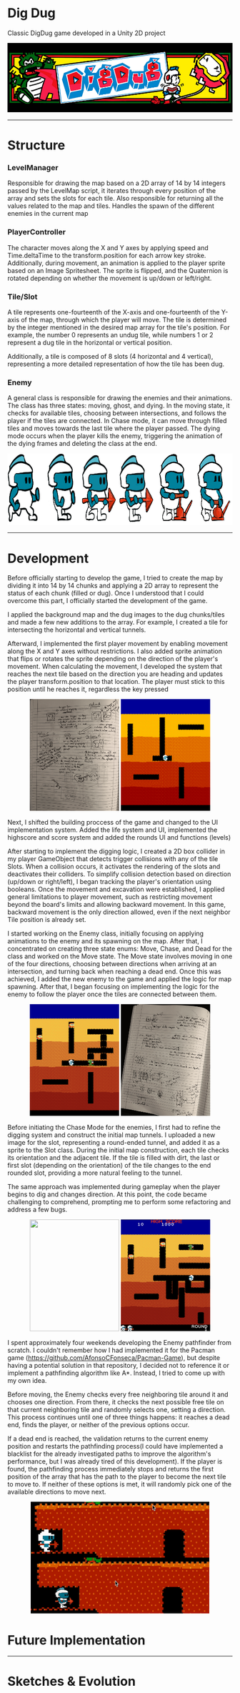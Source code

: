 # Dig Dug
Classic DigDug game developed in a Unity 2D project

<p align="center">
  <img src='https://github.com/AfonsoCFonseca/DigDug-Game/blob/main/progress_photos/header.png'>
</p>

---------------------------------------------------------------
# Structure


### LevelManager ###
Responsible for drawing the map based on a 2D array of 14 by 14 integers passed by the LevelMap script, it iterates through every position of the array and sets the slots for each tile. Also responsible for returning all the values related to the map and tiles. Handles the spawn of the different enemies in the current map

### PlayerController ###
The character moves along the X and Y axes by applying speed and Time.deltaTime to the transform.position for each arrow key stroke. Additionally, during movement, an animation is applied to the player sprite based on an Image Spritesheet. The sprite is flipped, and the Quaternion is rotated depending on whether the movement is up/down or left/right.

### Tile/Slot ###
A tile represents one-fourteenth of the X-axis and one-fourteenth of the Y-axis of the map, through which the player will move. The tile is determined by the integer mentioned in the desired map array for the tile's position. For example, the number 0 represents an undug tile, while numbers 1 or 2 represent a dug tile in the horizontal or vertical position.

Additionally, a tile is composed of 8 slots (4 horizontal and 4 vertical), representing a more detailed representation of how the tile has been dug.

### Enemy ###
A general class is responsible for drawing the enemies and their animations. The class has three states: moving, ghost, and dying. In the moving state, it checks for available tiles, choosing between intersections, and follows the player if the tiles are connected. In Chase mode, it can move through filled tiles and moves towards the last tile where the player passed. The dying mode occurs when the player kills the enemy, triggering the animation of the dying frames and deleting the class at the end.

<div align="center">
  <img width="967" height="160" src='https://github.com/AfonsoCFonseca/DigDug-Game/blob/main/progress_photos/player_new_spritesheet1.png'>
</div>


---------------------------------------------------------------
# Development
Before officially starting to develop the game, I tried to create the map by dividing it into 14 by 14 chunks and applying a 2D array to represent the status of each chunk (filled or dug). Once I understood that I could overcome this part, I officially started the development of the game.

I applied the background map and the dug images to the dug chunks/tiles and made a few new additions to the array. For example, I created a tile for intersecting the horizontal and vertical tunnels.

Afterward, I implemented the first player movement by enabling movement along the X and Y axes without restrictions. I also added sprite animation that flips or rotates the sprite depending on the direction of the player's movement. 
When calculating the movement, I developed the system that reaches the next tile based on the direction you are heading and updates the player transform.position to that location. The player must stick to this position until he reaches it, regardless the key pressed

<div align="center">
   <img width="200" height="250" src='https://github.com/AfonsoCFonseca/DigDug-Game/blob/main/progress_photos/draft_1.png'>
   <img width="200" height="250" src='https://github.com/AfonsoCFonseca/DigDug-Game/blob/main/progress_photos/_1.png'>
</div>

Next, I shifted the building proccess of the game and changed to the UI implementation system. Added the life system and UI, implemented the highscore and score system and added the rounds UI and functions (levels)

After starting to implement the digging logic, I created a 2D box collider in my player GameObject that detects trigger collisions with any of the tile Slots. When a collision occurs, it activates the rendering of the slots and deactivates their colliders. To simplify collision detection based on direction (up/down or right/left), I began tracking the player's orientation using booleans. Once the movement and excavation were established, I applied general limitations to player movement, such as restricting movement beyond the board's limits and allowing backward movement. In this game, backward movement is the only direction allowed, even if the next neighbor Tile position is already set.

I started working on the Enemy class, initially focusing on applying animations to the enemy and its spawning on the map. After that, I concentrated on creating three state enums: Move, Chase, and Dead for the class and worked on the Move state. The Move state involves moving in one of the four directions, choosing between directions when arriving at an intersection, and turning back when reaching a dead end. Once this was achieved, I added the new enemy to the game and applied the logic for map spawning. After that, I began focusing on implementing the logic for the enemy to follow the player once the tiles are connected between them.

<div align="center">
   <img width="200" height="250" src='https://github.com/AfonsoCFonseca/DigDug-Game/blob/main/progress_photos/_2.png'>
   <img width="200" height="250" src='https://github.com/AfonsoCFonseca/DigDug-Game/blob/main/progress_photos/draft_2.png'>
</div>

Before initiating the Chase Mode for the enemies, I first had to refine the digging system and construct the initial map tunnels. I uploaded a new image for the slot, representing a round-ended tunnel, and added it as a sprite to the Slot class. During the initial map construction, each tile checks its orientation and the adjacent tile. If the tile is filled with dirt, the last or first slot (depending on the orientation) of the tile changes to the end rounded slot, providing a more natural feeling to the tunnel.

The same approach was implemented during gameplay when the player begins to dig and changes direction. At this point, the code became challenging to comprehend, prompting me to perform some refactoring and address a few bugs.

<div align="center">
   <img width="200" height="250" src='https://github.com/AfonsoCFonseca/DigDug-Game/blob/main/progress_photos/draft_3.png'>
   <img width="200" height="250" src='https://github.com/AfonsoCFonseca/DigDug-Game/blob/main/progress_photos/_4.png'>
</div>

I spent approximately four weekends developing the Enemy pathfinder from scratch. I couldn't remember how I had implemented it for the Pacman game (https://github.com/AfonsoCFonseca/Pacman-Game), but despite having a potential solution in that repository, I decided not to reference it or implement a pathfinding algorithm like A*. Instead, I tried to come up with my own idea.

Before moving, the Enemy checks every free neighboring tile around it and chooses one direction. From there, it checks the next possible free tile on that current neighboring tile and randomly selects one, setting a direction. This process continues until one of three things happens: it reaches a dead end, finds the player, or neither of the previous options occur.

If a dead end is reached, the validation returns to the current enemy position and restarts the pathfinding process(I could have implemented a blacklist for the already investigated paths to improve the algorithm's performance, but I was already tired of this development). If the player is found, the pathfinding process immediately stops and returns the first position of the array that has the path to the player to become the next tile to move to. If neither of these options is met, it will randomly pick one of the available directions to move next.

<div align="center">
  <img width="400" height="250" src='https://github.com/AfonsoCFonseca/DigDug-Game/blob/main/progress_photos/sprite_remaster.gif'>
</div>

# Future Implementation


---------------------------------------------------------------
# Sketches & Evolution
